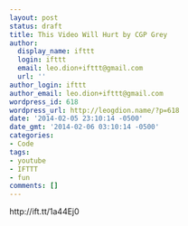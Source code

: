 ```yaml
---
layout: post
status: draft
title: This Video Will Hurt by CGP Grey
author:
  display_name: ifttt
  login: ifttt
  email: leo.dion+ifttt@gmail.com
  url: ''
author_login: ifttt
author_email: leo.dion+ifttt@gmail.com
wordpress_id: 618
wordpress_url: http://leogdion.name/?p=618
date: '2014-02-05 23:10:14 -0500'
date_gmt: '2014-02-06 03:10:14 -0500'
categories:
- Code
tags:
- youtube
- IFTTT
- fun
comments: []
---
```

<p>http:&#47;&#47;ift.tt&#47;1a44Ej0</p>
